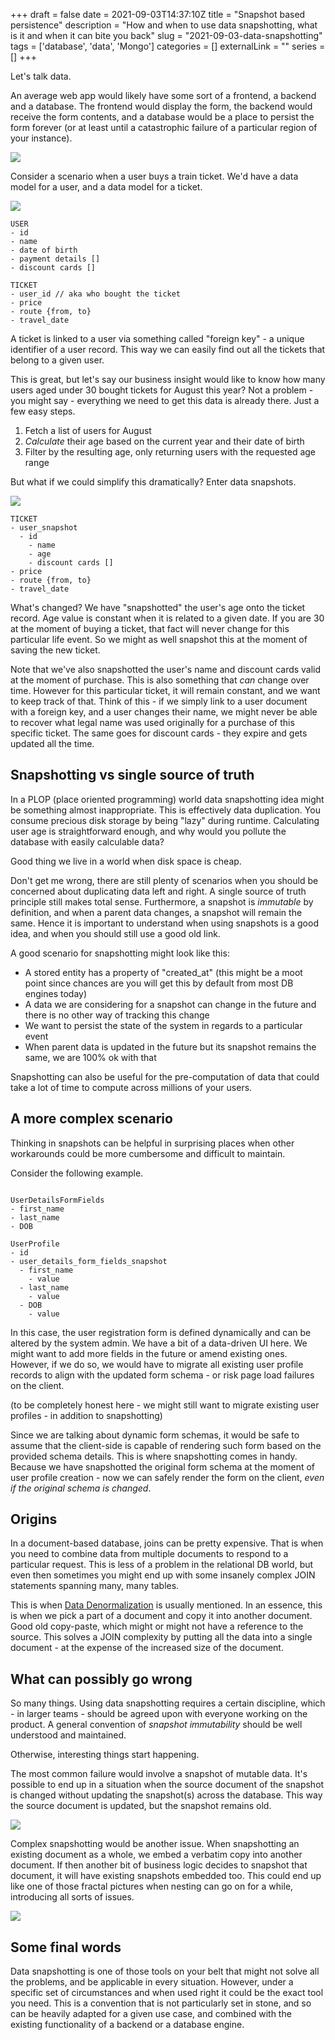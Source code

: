 +++ 
draft = false
date = 2021-09-03T14:37:10Z
title = "Snapshot based persistence"
description = "How and when to use data snapshotting, what is it and when it can bite you back"
slug = "2021-09-03-data-snapshotting" 
tags = ['database', 'data', 'Mongo']
categories = []
externalLink = ""
series = []
+++

Let's talk data.

An average web app would likely have some sort of a frontend, a backend and a database. The frontend would display the form, the backend would receive the form contents, and a database would be a place to persist the form forever (or at least until a catastrophic failure of a particular region of your instance).

![](https://alexsavin.me/photos/2021-09-03-data-snapshotting/fig-05.png)

Consider a scenario when a user buys a train ticket. We'd have a data model for a user, and a data model for a ticket.

![](https://alexsavin.me/photos/2021-09-03-data-snapshotting/fig-02.png)

```
USER
- id
- name
- date of birth
- payment details []
- discount cards []

TICKET
- user_id // aka who bought the ticket
- price
- route {from, to}
- travel_date
```

A ticket is linked to a user via something called "foreign key" - a unique identifier of a user record. This way we can easily find out all the tickets that belong to a given user.

This is great, but let's say our business insight would like to know how many users aged under 30 bought tickets for August this year? Not a problem - you might say - everything we need to get this data is already there. Just a few easy steps.

1. Fetch a list of users for August  
2. _Calculate_ their age based on the current year and their date of birth 
3. Filter by the resulting age, only returning users with the requested age range

But what if we could simplify this dramatically? Enter data snapshots.

![](https://alexsavin.me/photos/2021-09-03-data-snapshotting/fig-01.png)

```
TICKET
- user_snapshot
  - id
	- name
	- age
	- discount cards []
- price
- route {from, to}
- travel_date
```

What's changed? We have "snapshotted" the user's age onto the ticket record. Age value is constant when it is related to a given date. If you are 30 at the moment of buying a ticket, that fact will never change for this particular life event. So we might as well snapshot this at the moment of saving the new ticket.

Note that we've also snapshotted the user's name and discount cards valid at the moment of purchase. This is also something that _can_ change over time. However for this particular ticket, it will remain constant, and we want to keep track of that. Think of this - if we simply link to a user document with a foreign key, and a user changes their name, we might never be able to recover what legal name was used originally for a purchase of this specific ticket. The same goes for discount cards - they expire and gets updated all the time.

## Snapshotting vs single source of truth

In a PLOP (place oriented programming) world data snapshotting idea might be something almost inappropriate. This is effectively data duplication. You consume precious disk storage by being "lazy" during runtime. Calculating user age is straightforward enough, and why would you pollute the database with easily calculable data?

Good thing we live in a world when disk space is cheap.

Don't get me wrong, there are still plenty of scenarios when you should be concerned about duplicating data left and right. A single source of truth principle still makes total sense. Furthermore, a snapshot is _immutable_ by definition, and when a parent data changes, a snapshot will remain the same. Hence it is important to understand when using snapshots is a good idea, and when you should still use a good old link.

A good scenario for snapshotting might look like this:

* A stored entity has a property of "created_at" (this might be a moot point since chances are you will get this by default from most DB engines today)
* A data we are considering for a snapshot can change in the future and there is no other way of tracking this change
* We want to persist the state of the system in regards to a particular event
* When parent data is updated in the future but its snapshot remains the same, we are 100% ok with that

Snapshotting can also be useful for the pre-computation of data that could take a lot of time to compute across millions of your users.

## A more complex scenario

Thinking in snapshots can be helpful in surprising places when other workarounds could be more cumbersome and difficult to maintain.

Consider the following example.

```

UserDetailsFormFields
- first_name
- last_name
- DOB

UserProfile
- id
- user_details_form_fields_snapshot
  - first_name
    - value
  - last_name
    - value
  - DOB
    - value

```

In this case, the user registration form is defined dynamically and can be altered by the system admin. We have a bit of a data-driven UI here. We might want to add more fields in the future or amend existing ones. However, if we do so, we would have to migrate all existing user profile records to align with the updated form schema - or risk page load failures on the client.

(to be completely honest here - we might still want to migrate existing user profiles - in addition to snapshotting)

Since we are talking about dynamic form schemas, it would be safe to assume that the client-side is capable of rendering such form based on the provided schema details. This is where snapshotting comes in handy. Because we have snapshotted the original form schema at the moment of user profile creation - now we can safely render the form on the client, _even if the original schema is changed_.

## Origins

In a document-based database, joins can be pretty expensive. That is when you need to combine data from multiple documents to respond to a particular request. This is less of a problem in the relational DB world, but even then sometimes you might end up with some insanely complex JOIN statements spanning many, many tables.

This is when [Data Denormalization](https://docs.mongodb.com/manual/core/data-model-design/#embedded-data-models) is usually mentioned. In an essence, this is when we pick a part of a document and copy it into another document. Good old copy-paste, which might or might not have a reference to the source. This solves a JOIN complexity by putting all the data into a single document - at the expense of the increased size of the document.

## What can possibly go wrong

So many things. Using data snapshotting requires a certain discipline, which - in larger teams - should be agreed upon with everyone working on the product. A general convention of _snapshot immutability_ should be well understood and maintained.

Otherwise, interesting things start happening.

The most common failure would involve a snapshot of mutable data. It's possible to end up in a situation when the source document of the snapshot is changed without updating the snapshot(s) across the database. This way the source document is updated, but the snapshot remains old.

![](https://alexsavin.me/photos/2021-09-03-data-snapshotting/fig-03.png)

Complex snapshotting would be another issue. When snapshotting an existing document as a whole, we embed a verbatim copy into another document. If then another bit of business logic decides to snapshot that document, it will have existing snapshots embedded too. This could end up like one of those fractal pictures when nesting can go on for a while, introducing all sorts of issues.

![](https://alexsavin.me/photos/2021-09-03-data-snapshotting/fig-04.png)

## Some final words

Data snapshotting is one of those tools on your belt that might not solve all the problems, and be applicable in every situation. However, under a specific set of circumstances and when used right it could be the exact tool you need. This is a convention that is not particularly set in stone, and so can be heavily adapted for a given use case, and combined with the existing functionality of a backend or a database engine.
